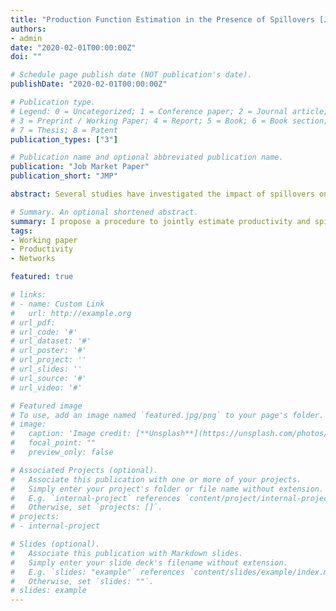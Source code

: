 ```yaml
---
title: "Production Function Estimation in the Presence of Spillovers [JMP]"
authors:
- admin
date: "2020-02-01T00:00:00Z"
doi: ""

# Schedule page publish date (NOT publication's date).
publishDate: "2020-02-01T00:00:00Z"

# Publication type.
# Legend: 0 = Uncategorized; 1 = Conference paper; 2 = Journal article;
# 3 = Preprint / Working Paper; 4 = Report; 5 = Book; 6 = Book section;
# 7 = Thesis; 8 = Patent
publication_types: ["3"]

# Publication name and optional abbreviated publication name.
publication: "Job Market Paper"
publication_short: "JMP"

abstract: Several studies have investigated the impact of spillovers on firm productivity using total factor productivity (TFP) estimates from proxy variable/control function approaches in Olley and Pakes (1996), Levinsohn and Petrin (2003), Wooldridge (2009), De Loecker (2011), or Ackerberg et al. (2015). However, these methods implicitly rule out the interdependence of firms' outcomes and decisions. I document biases in estimates of production function elasticities and network effects when spillovers are ignored during TFP estimation. Depending on the structure of the network, biased TFP estimates can lead to under- or over-estimating network effects. I propose a modification of standard control function procedures that can flexibly account for a range of network effects and confounders. Using microdata from Compustat on buyer-supplier relationships between publicly-listed firms in the United States from 1976 to 1997, I find positive productivity spillovers from suppliers to customers, an effect that would be underestimated by standard methods.

# Summary. An optional shortened abstract.
summary: I propose a procedure to jointly estimate productivity and spillovers. 
tags:
- Working paper
- Productivity
- Networks 

featured: true

# links:
# - name: Custom Link
#   url: http://example.org
# url_pdf: 
# url_code: '#'
# url_dataset: '#'
# url_poster: '#'
# url_project: ''
# url_slides: ''
# url_source: '#'
# url_video: '#'

# Featured image
# To use, add an image named `featured.jpg/png` to your page's folder. 
# image:
#   caption: 'Image credit: [**Unsplash**](https://unsplash.com/photos/s9CC2SKySJM)'
#   focal_point: ""
#   preview_only: false

# Associated Projects (optional).
#   Associate this publication with one or more of your projects.
#   Simply enter your project's folder or file name without extension.
#   E.g. `internal-project` references `content/project/internal-project/index.md`.
#   Otherwise, set `projects: []`.
# projects:
# - internal-project

# Slides (optional).
#   Associate this publication with Markdown slides.
#   Simply enter your slide deck's filename without extension.
#   E.g. `slides: "example"` references `content/slides/example/index.md`.
#   Otherwise, set `slides: ""`.
# slides: example
---
```

